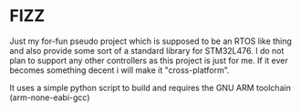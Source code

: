 # FIZZ

Just my for-fun pseudo project which is supposed to be an RTOS like thing and also provide some sort of a standard library for STM32L476. I do not plan to support any other controllers as this project is just for me. If it ever becomes something decent i will make it "cross-platform".

It uses a simple python script to build and requires the GNU ARM toolchain (arm-none-eabi-gcc)
